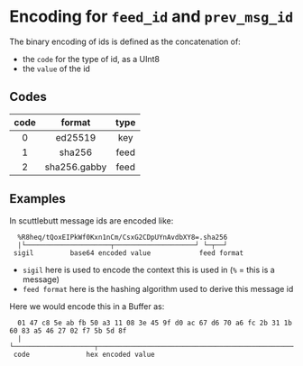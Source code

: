 # Encoding for `feed_id` and `prev_msg_id`

The binary encoding of ids is defined as the concatenation of:
- the `code` for the type of id, as a UInt8
- the `value` of the id

## Codes

 code | format       | type |
:----:|:------------:|:----:|
 0    | ed25519      | key  |
 1    | sha256       | feed |
 2    | sha256.gabby | feed |

## Examples

In scuttlebutt message ids are encoded like:

```
  %R8heq/tQoxEIPkWf0Kxn1nCm/CsxG2CDpUYnAvdbXY8=.sha256
  |└─────────────────────┬────────────────────┘ └─┬──┘
 sigil         base64 encoded value            feed format
```

- `sigil` here is used to encode the context this is used in (`%` = this is a message)
- `feed format` here is the hashing algorithm used to derive this message id

Here we would encode this in a Buffer as:

```
  01 47 c8 5e ab fb 50 a3 11 08 3e 45 9f d0 ac 67 d6 70 a6 fc 2b 31 1b 60 83 a5 46 27 02 f7 5b 5d 8f
  |  └────────────────────┬────────────────────────────────────────────────────────────────────────┘
 code              hex encoded value
```



